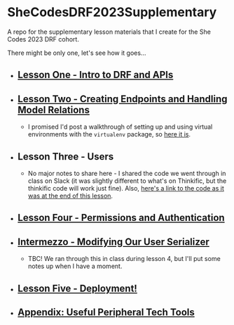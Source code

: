 # SheCodesDRF2023Supplementary
A repo for the supplementary lesson materials that I create for the She Codes 2023 DRF cohort.

There might be only one, let's see how it goes...

* ## [Lesson One - Intro to DRF and APIs](./DRF_structure/DRF_structure.md)
* ## [Lesson Two - Creating Endpoints and Handling Model Relations](./endpoints_and_model_relations/endpoints_and_model_relations.md)
  * I promised I'd post a walkthrough of setting up and using virtual environments with the `virtualenv` package, so [here it is](./virtualenv/virtualenv_walkthrough.md).
* ## Lesson Three - Users
  * No major notes to share here - I shared the code we went through in class on Slack (it was slightly different to what's on Thinkific, but the thinkific code will work just fine). Also, [here's a link to the code as it was at the end of this lesson](https://github.com/SheCodesAus/she-codes-crowdfunding-api-project-Hauteclere/tree/lesson3).
* ## [Lesson Four - Permissions and Authentication](./permissions_and_authentication/permissions_and_authentication.md)
* ## [Intermezzo - Modifying Our User Serializer](./intermezzo/intermezzo.md) 
  * TBC! We ran through this in class during lesson 4, but I'll put some notes up when I have a moment.
* ## [Lesson Five - Deployment!](./deployment/deployment.md)
* ## [Appendix: Useful Peripheral Tech Tools](./peripheral_tools/peripheral_tools.md)

